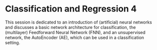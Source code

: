 # Classification and Regression 4
This session is dedicated to an introduction of (artificial) neural networks and discusses a basic network architecture for classification, the (multilayer) Feedforward Neural Network (FNN), and an unsupervised network, the AutoEncoder (AE), which can be used in a classification setting.
